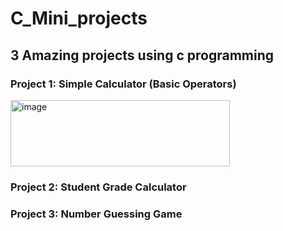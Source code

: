 # C_Mini_projects
## 3 Amazing projects using c programming
### Project 1: Simple Calculator (Basic Operators)
<img width="351" height="106" alt="image" src="https://github.com/user-attachments/assets/6b8c343e-7ab4-474f-a5e9-ada976dbf3a1" />

### Project 2: Student Grade Calculator
### Project 3: Number Guessing Game


